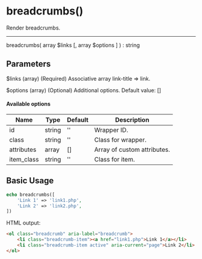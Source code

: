 # breadcrumbs()

Render breadcrumbs.

---

breadcrumbs( array $links [, array $options ] ) : string

## Parameters

$links (array) (Required) Associative array link-title => link.

$options (array) (Optional) Additional options. Default value: []

#### Available options

| Name       | Type   | Default | Description                 |
|------------|--------|---------|-----------------------------|
| id         | string | ''      | Wrapper ID.                 |
| class      | string | ''      | Class for wrapper.          |
| attributes | array  | []      | Array of custom attributes. |
| item_class | string | ''      | Class for item.             |

## Basic Usage

```php
echo breadcrumbs([
    'Link 1' => 'link1.php',
    'Link 2' => 'link2.php',
])
```

HTML output:

```html
<ol class="breadcrumb" aria-label="breadcrumb">
    <li class="breadcrumb-item"><a href="link1.php">Link 1</a></li>
    <li class="breadcrumb-item active" aria-current="page">Link 2</li>
</ol>
```

